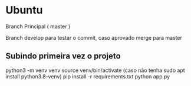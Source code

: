 
# Ubuntu

Branch Principal ( master )

Branch develop para testar o commit, caso aprovado merge para master

## Subindo primeira vez o projeto
python3 -m venv venv 
source venv/bin/activate  (caso não tenha sudo apt install python3.8-venv)
pip install -r requirements.txt
python app.py
